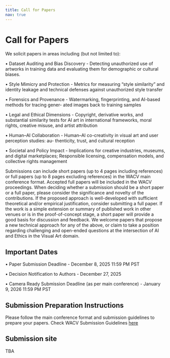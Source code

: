 ```yaml
---
title: Call for Papers
nav: true
---
```


# Call for Papers

We solicit papers in areas including (but not limited to):

• Dataset Auditing and Bias Discovery - Detecting unauthorized use of artworks in training data and
evaluating them for demographic or cultural biases.

• Style Mimicry and Protection - Metrics for measuring “style similarity” and identity leakage and
technical defenses against unauthorized style transfer

• Forensics and Provenance - Watermarking, fingerprinting, and AI-based methods for tracing gener-
ated images back to training samples

• Legal and Ethical Dimensions - Copyright, derivative works, and substantial similarity tests for AI
art in international frameworks, moral rights, creative misuse, and artist attribution

• Human–AI Collaboration - Human–AI co-creativity in visual art and user perception studies: au-
thenticity, trust, and cultural reception

• Societal and Policy Impact - Implications for creative industries, museums, and digital marketplaces;
Responsible licensing, compensation models, and collective rights management

Submissions can include short papers (up to 4 pages including references) or full papers (up to 8 pages
excluding references) in the WACV main conference format. Accepted full papers will be included in the
WACV proceedings. When deciding whether a submission should be a short paper or a full paper, please
consider the significance and novelty of the contributions. If the proposed approach is well-developed with
sufficient theoretical and/or empirical justification, consider submitting a full paper. If the work is a simple
extension or summary of published work in other venues or is in the proof-of-concept stage, a short paper
will provide a good basis for discussion and feedback. We welcome papers that propose a new technical
approach for any of the above, or claim to take a position regarding challenging and open-ended questions
at the intersection of AI and Ethics in the Visual Art domain.

## Important Dates

• Paper Submission Deadline - December 8, 2025 11:59 PM PST

• Decision Notification to Authors - December 27, 2025

• Camera Ready Submission Deadline (as per main conference) - January 9, 2026 11:59 PM PST

## Submission Preparation Instructions

Please follow the main conference format and submission guidelines to prepare your papers. Check WACV Submission Guidelines [here](https://wacv.thecvf.com/Conferences/2026/AuthorReviewerGuides)

## Submission site

TBA

